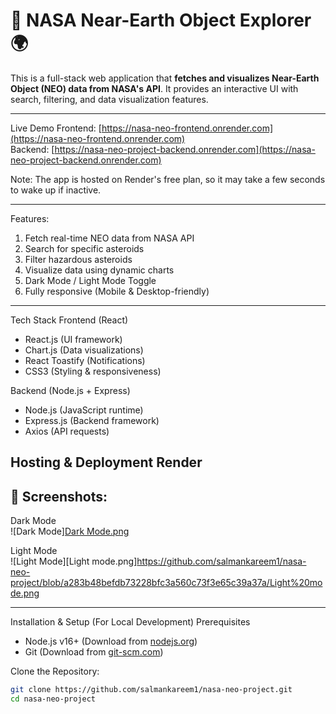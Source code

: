 # 🚀 NASA Near-Earth Object Explorer 🌍  

This is a full-stack web application that **fetches and visualizes Near-Earth Object (NEO) data from NASA's API**. It provides an interactive UI with search, filtering, and data visualization features.

---

 Live Demo
Frontend: [https://nasa-neo-frontend.onrender.com](https://nasa-neo-frontend.onrender.com)  
Backend: [https://nasa-neo-project-backend.onrender.com](https://nasa-neo-project-backend.onrender.com)  

Note: The app is hosted on Render's free plan, so it may take a few seconds to wake up if inactive.

---

Features:
1. Fetch real-time NEO data from NASA API
2. Search for specific asteroids
3. Filter hazardous asteroids
4. Visualize data using dynamic charts
5. Dark Mode / Light Mode Toggle
6. Fully responsive (Mobile & Desktop-friendly)

---
Tech Stack
Frontend (React)
- React.js (UI framework)
- Chart.js (Data visualizations)
- React Toastify (Notifications)
- CSS3 (Styling & responsiveness)

Backend (Node.js + Express)
- Node.js  (JavaScript runtime)
- Express.js (Backend framework)
- Axios (API requests)

Hosting & Deployment
Render
---

## 📸 Screenshots: 
 Dark Mode  
![Dark Mode][Dark Mode.png](https://github.com/salmankareem1/nasa-neo-project/blob/7af599656a75dc28e3c47c96838a773fcd57cd1b/Dark%20Mode.png)

 Light Mode  
![Light Mode][Light mode.png]https://github.com/salmankareem1/nasa-neo-project/blob/a283b48befdb73228bfc3a560c73f3e65c39a37a/Light%20mode.png

---

 Installation & Setup (For Local Development)
 Prerequisites
- Node.js v16+ (Download from [nodejs.org](https://nodejs.org/))
- Git (Download from [git-scm.com](https://git-scm.com/))

 Clone the Repository:
```sh
git clone https://github.com/salmankareem1/nasa-neo-project.git
cd nasa-neo-project
